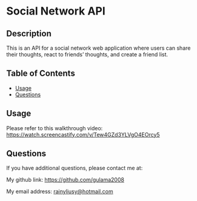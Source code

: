# Social Network API 
  
## Description

This is an API for a social network web application where users can share their thoughts, react to friends’ thoughts, and create a friend list. 

## Table of Contents

- [Usage](#usage)
- [Questions](#questions)


## Usage

Please refer to this walkthrough video: https://watch.screencastify.com/v/Tew4GZd3YLVgO4EOrcy5


## Questions

If you have additional questions, please contact me at: 

My github link: https://github.com/gulama2008

My email address: rainyliusy@hotmail.com

